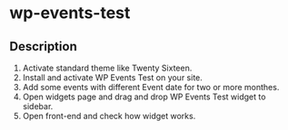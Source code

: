 # wp-events-test

## Description ##

1. Activate standard theme like Twenty Sixteen.
1. Install and activate WP Events Test on your site.
1. Add some events with different Event date for two or more monthes.
1. Open widgets page and drag and drop WP Events Test widget to sidebar.
1. Open front-end and check how widget works.